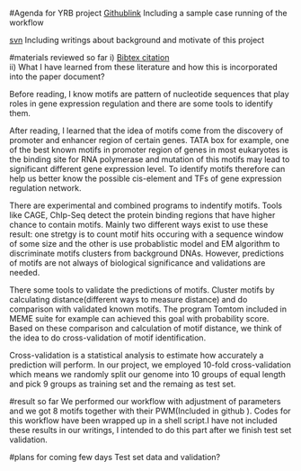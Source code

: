 #Agenda for YRB project
[Githublink](https://github.com/xianyao710/YRB_Capstone) Including a sample case running of the workflow

[svn](http://brendelgroup.org/svn/doc/YRB/trunk/) 
Including writings about background and motivate of this project

#materials reviewed so far
i) [Bibtex citation](http://brendelgroup.org/svn/doc/YRB/trunk/YRB16.bib) </br>
ii) What I have learned from these literature and how this is incorporated into the paper document? </br>

Before reading, I know motifs are pattern of nucleotide sequences that play roles in gene expression regulation and there are some tools to identify them.

After reading, I learned that the idea of motifs come from the discovery of promoter and enhancer region of certain genes. TATA box for example, one of the best known motifs in promoter region of genes in most eukaryotes is the binding site for RNA polymerase and mutation of this motifs may lead to significant different gene expression level. To identify motifs therefore can help us better know the possible cis-element and TFs of gene expression regulation network.

There are experimental and combined programs to indentify motifs. Tools like CAGE, ChIp-Seq detect the protein binding regions that have higher chance to contain motifs.
Mainly two different ways exist to use these result: one stretgy is to count motif hits occuring with a sequence window of some size and the other is use probablistic model and EM algorithm to discriminate motifs clusters from background DNAs. However, predictions of motifs are not always of biological significance and validations are needed. 

There some tools to validate the predictions of motifs. Cluster motifs by calculating distance(different ways to measure distance) and do comparison with validated known motifs. The program Tomtom included in MEME suite for example can achieved this goal with probability score. Based on these comparison and calculation of motif distance, we think of the idea to do cross-validation of motif identification.

Cross-validation is a statistical analysis to estimate how accurately a prediction will perform. In our project, we employed 10-fold cross-validation which means we randomly split our genome into 10 groups of equal length and pick 9 groups as training set and the remaing as test set.

#result so far
We performed our workflow with adjustment of parameters and we got 8 motifs together with their PWM(Included in github ). Codes for this workflow have been wrapped up in a shell script.I have not included these results in our writings, I intended to do this part after we finish test set validation. 

#plans for coming few days
Test set data and validation?


